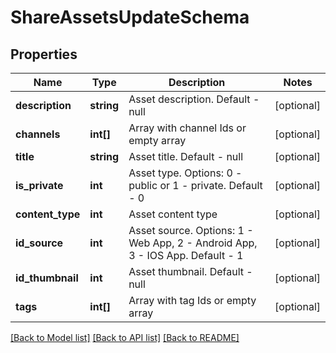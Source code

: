 # ShareAssetsUpdateSchema

## Properties
Name | Type | Description | Notes
------------ | ------------- | ------------- | -------------
**description** | **string** | Asset description. Default - null | [optional] 
**channels** | **int[]** | Array with channel Ids or empty array | [optional] 
**title** | **string** | Asset title. Default - null | [optional] 
**is_private** | **int** | Asset type. Options: 0 - public or 1 - private. Default - 0 | [optional] 
**content_type** | **int** | Asset content type | [optional] 
**id_source** | **int** | Asset source. Options: 1 - Web App, 2 - Android App, 3 - IOS App. Default - 1 | [optional] 
**id_thumbnail** | **int** | Asset thumbnail. Default - null | [optional] 
**tags** | **int[]** | Array with tag Ids or empty array | [optional] 

[[Back to Model list]](../README.md#documentation-for-models) [[Back to API list]](../README.md#documentation-for-api-endpoints) [[Back to README]](../README.md)


